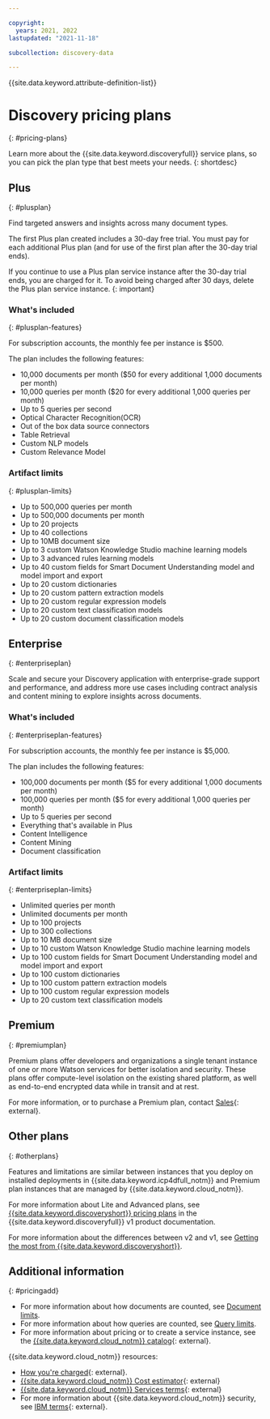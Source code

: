 ```yaml
---

copyright:
  years: 2021, 2022
lastupdated: "2021-11-18"

subcollection: discovery-data

---
```


{{site.data.keyword.attribute-definition-list}}

# Discovery pricing plans
{: #pricing-plans}

<!-- Learn more topic WDS -->
Learn more about the {{site.data.keyword.discoveryfull}} service plans, so you can pick the plan type that best meets your needs.
{: shortdesc}

## Plus
{: #plusplan}

Find targeted answers and insights across many document types.

The first Plus plan created includes a 30-day free trial.
You must pay for each additional Plus plan (and for use of the first plan after the 30-day trial ends).

If you continue to use a Plus plan service instance after the 30-day trial ends, you are charged for it. To avoid being charged after 30 days, delete the Plus plan service instance.
{: important}

### What's included
{: #plusplan-features}

For subscription accounts, the monthly fee per instance is $500.

The plan includes the following features:

- 10,000 documents per month ($50 for every additional 1,000 documents per month)
- 10,000 queries per month ($20 for every additional 1,000 queries per month)
- Up to 5 queries per second
- Optical Character Recognition(OCR)
- Out of the box data source connectors
- Table Retrieval
- Custom NLP models
- Custom Relevance Model

### Artifact limits
{: #plusplan-limits}

- Up to 500,000 queries per month
- Up to 500,000 documents per month
- Up to 20 projects
- Up to 40 collections
- Up to 10MB document size
- Up to 3 custom Watson Knowledge Studio machine learning models
- Up to 3 advanced rules learning models
- Up to 40 custom fields for Smart Document Understanding model and model import and export
- Up to 20 custom dictionaries
- Up to 20 custom pattern extraction models
- Up to 20 custom regular expression models
- Up to 20 custom text classification models
- Up to 20 custom document classification models

## Enterprise
{: #enterpriseplan}

Scale and secure your Discovery application with enterprise-grade support and performance, and address more use cases including contract analysis and content mining to explore insights across documents.

### What's included
{: #enterpriseplan-features}

For subscription accounts, the monthly fee per instance is $5,000.

The plan includes the following features:

- 100,000 documents per month ($5 for every additional 1,000 documents per month)
- 100,000 queries per month ($5 for every additional 1,000 queries per month)
- Up to 5 queries per second
- Everything that's available in Plus
- Content Intelligence
- Content Mining
- Document classification

### Artifact limits
{: #enterpriseplan-limits}

- Unlimited queries per month
- Unlimited documents per month
- Up to 100 projects
- Up to 300 collections
- Up to 10 MB document size
- Up to 10 custom Watson Knowledge Studio machine learning models
- Up to 100 custom fields for Smart Document Understanding model and model import and export
- Up to 100 custom dictionaries
- Up to 100 custom pattern extraction models
- Up to 100 custom regular expression models
- Up to 20 custom text classification models

## Premium
{: #premiumplan}

Premium plans offer developers and organizations a single tenant instance of one or more Watson services for better isolation and security. These plans offer compute-level isolation on the existing shared platform, as well as end-to-end encrypted data while in transit and at rest.

For more information, or to purchase a Premium plan, contact [Sales](https://ibm.biz/contact-wdc-premium){: external}.

## Other plans
{: #otherplans}

Features and limitations are similar between instances that you deploy on installed deployments in {{site.data.keyword.icp4dfull_notm}} and Premium plan instances that are managed by {{site.data.keyword.cloud_notm}}.

For more information about Lite and Advanced plans, see [{{site.data.keyword.discoveryshort}} pricing plans](/docs/discovery?topic=discovery-discovery-pricing-plans) in the {{site.data.keyword.discoveryfull}} v1 product documentation.

For more information about the differences between v2 and v1, see [Getting the most from {{site.data.keyword.discoveryshort}}](/docs/discovery-data?topic=discovery-data-version-choose).

## Additional information
{: #pricingadd}

- For more information about how documents are counted, see [Document limits](/docs/discovery-data?topic=discovery-data-collections#collections-doc-limits).
- For more information about how queries are counted, see [Query limits](/docs/discovery-data?topic=discovery-data-query-concepts#query-limits).
- For more information about pricing or to create a service instance, see the [{{site.data.keyword.cloud_notm}} catalog](https://cloud.ibm.com/catalog/services/watson-discovery){: external}.

{{site.data.keyword.cloud_notm}} resources:

- [How you're charged](/docs/billing-usage?topic=billing-usage-charges){: external}.
- [{{site.data.keyword.cloud_notm}} Cost estimator](https://cloud.ibm.com/estimator/review){: external}
- [{{site.data.keyword.cloud_notm}} Services terms](https://www-03.ibm.com/software/sla/sladb.nsf/sla/saas?OpenDocument){: external}
- For more information about {{site.data.keyword.cloud_notm}} security, see [IBM terms](https://www.ibm.com/support/customer/csol/terms/){: external}.
